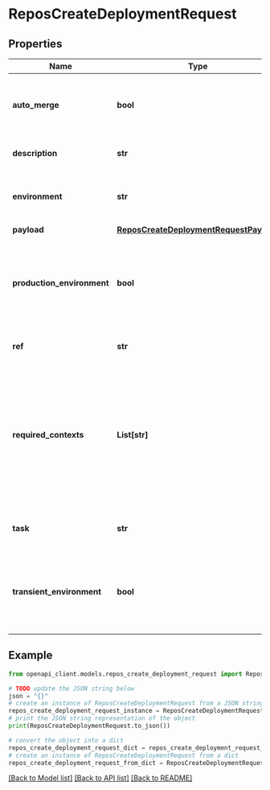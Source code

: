 # ReposCreateDeploymentRequest


## Properties

Name | Type | Description | Notes
------------ | ------------- | ------------- | -------------
**auto_merge** | **bool** | Attempts to automatically merge the default branch into the requested ref, if it&#39;s behind the default branch. | [optional] [default to True]
**description** | **str** | Short description of the deployment. | [optional] [default to '']
**environment** | **str** | Name for the target deployment environment (e.g., &#x60;production&#x60;, &#x60;staging&#x60;, &#x60;qa&#x60;). | [optional] [default to 'production']
**payload** | [**ReposCreateDeploymentRequestPayload**](ReposCreateDeploymentRequestPayload.md) |  | [optional] 
**production_environment** | **bool** | Specifies if the given environment is one that end-users directly interact with. Default: &#x60;true&#x60; when &#x60;environment&#x60; is &#x60;production&#x60; and &#x60;false&#x60; otherwise. | [optional] 
**ref** | **str** | The ref to deploy. This can be a branch, tag, or SHA. | 
**required_contexts** | **List[str]** | The [status](https://docs.github.com/enterprise-server@3.4/rest/commits/statuses) contexts to verify against commit status checks. If you omit this parameter, GitHub verifies all unique contexts before creating a deployment. To bypass checking entirely, pass an empty array. Defaults to all unique contexts. | [optional] 
**task** | **str** | Specifies a task to execute (e.g., &#x60;deploy&#x60; or &#x60;deploy:migrations&#x60;). | [optional] [default to 'deploy']
**transient_environment** | **bool** | Specifies if the given environment is specific to the deployment and will no longer exist at some point in the future. Default: &#x60;false&#x60; | [optional] [default to False]

## Example

```python
from openapi_client.models.repos_create_deployment_request import ReposCreateDeploymentRequest

# TODO update the JSON string below
json = "{}"
# create an instance of ReposCreateDeploymentRequest from a JSON string
repos_create_deployment_request_instance = ReposCreateDeploymentRequest.from_json(json)
# print the JSON string representation of the object
print(ReposCreateDeploymentRequest.to_json())

# convert the object into a dict
repos_create_deployment_request_dict = repos_create_deployment_request_instance.to_dict()
# create an instance of ReposCreateDeploymentRequest from a dict
repos_create_deployment_request_from_dict = ReposCreateDeploymentRequest.from_dict(repos_create_deployment_request_dict)
```
[[Back to Model list]](../README.md#documentation-for-models) [[Back to API list]](../README.md#documentation-for-api-endpoints) [[Back to README]](../README.md)


